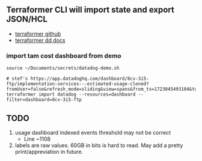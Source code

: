 ## Terraformer CLI will import state and export JSON/HCL
- [terraformer github](https://github.com/GoogleCloudPlatform/terraformer)
- [terraformer dd docs](https://docs.datadoghq.com/containers/guide/how-to-import-datadog-resources-into-terraform/#terraformer)

### import tam cost dashboard from demo
```
source ~/Documents/secrets/datadog-demo.sh   

# stef's https://app.datadoghq.com/dashboard/8cv-3i5-ftp/implementation-services---estimated-usage-cloned?fromUser=false&refresh_mode=sliding&view=spans&from_ts=1723045493104&to_ts=1723049093104&live=true
terraformer import datadog --resources=dashboard --filter=dashboard=8cv-3i5-ftp
```

## TODO
1. usage dashboard indexed events threshold may not be correct
    - Line ~1108
2. labels are raw values. 60GB in bits is hard to read. May add a pretty print/appreviation in future.